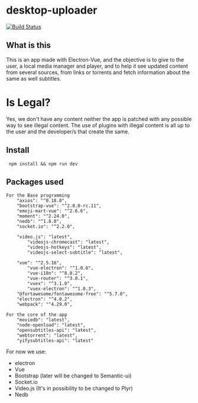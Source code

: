 # desktop-uploader

[![Build Status](https://travis-ci.com/DreaMovies/desktop-app.svg?branch=master)](https://travis-ci.com/DreaMovies/desktop-app)

## What is this
This is an app made with Electron-Vue, and the objective is to give to the user, a local media manager and player, and to help 
it see updated content from several sources, from links or torrents and fetch information about the same as well subtitles.

# Is Legal?
Yes, we don't have any content neither the app is patched with any possible way to see illegal content. The use of plugins with 
illegal content is all up to the user and the developer/s that create the same.

## Install
` npm install && npm run dev`

## Packages used
```
For the Base programming
	"axios": "^0.18.0",
	"bootstrap-vue": "^2.0.0-rc.11",
	"emoji-mart-vue": "^2.6.6",
	"moment": "^2.24.0",
	"nedb": "^1.8.0",
	"socket.io": "^2.2.0",
	
	"video.js": "latest",
		"videojs-chromecast": "latest",
		"videojs-hotkeys": "latest",
		"videojs-select-subtitle": "latest",
		
	"vue": "^2.5.16",
		"vue-electron": "^1.0.6",
		"vue-i18n": "^8.8.2",
		"vue-router": "^3.0.1",
		"vuex": "^3.1.0",
		"vuex-electron": "^1.0.3",
	"@fortawesome/fontawesome-free": "^5.7.0",
	"electron": "^4.0.2",
	"webpack": "^4.29.0",

For the core of the app
	"moviedb": "latest",
	"node-openload": "latest",
	"opensubtitles-api": "latest",
	"webtorrent": "latest",
	"yifysubtitles-api": "latest"
```

For now we use:
- electron
- Vue
- Bootstrap (later will be changed to Semantic-ui)
- Socket.io
- Video.js (It's in possibility to be changed to Plyr)
- Nedb
